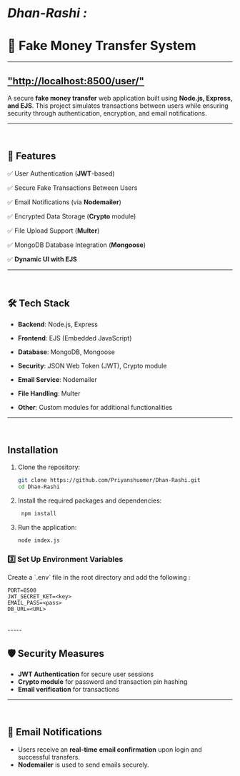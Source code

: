 # *Dhan-Rashi :*    
# **💸 Fake Money Transfer System**  


---


 <a href="http://localhost:8500/user/"><h2>"http://localhost:8500/user/"</h2></a>
A secure **fake money transfer** web application built using **Node.js, Express, and EJS**. This project simulates transactions between users while ensuring security through authentication, encryption, and email notifications.  

---
<br>


## 🚀 **Features**  

✅ User Authentication (**JWT**-based)  

✅ Secure Fake Transactions Between Users  

✅ Email Notifications (via **Nodemailer**)  

✅ Encrypted Data Storage (**Crypto** module)  

✅ File Upload Support (**Multer**)  

✅ MongoDB Database Integration (**Mongoose**)  

✅ **Dynamic UI with EJS**  

---

<br>

## 🛠️ **Tech Stack**  

- **Backend**: Node.js, Express  

- **Frontend**: EJS (Embedded JavaScript)  

- **Database**: MongoDB, Mongoose  

- **Security**: JSON Web Token (JWT), Crypto module  

- **Email Service**: Nodemailer  

- **File Handling**: Multer  

- **Other**: Custom modules for additional functionalities  

---


<br>

## Installation
1. Clone the repository:
   ```bash
   git clone https://github.com/Priyanshuomer/Dhan-Rashi.git
   cd Dhan-Rashi
   ```
2. Install the required packages and dependencies:
   ```bash
    npm install
   ```
3. Run the application:
    ```bash
    node index.js
    ```


### 3️⃣ Set Up Environment Variables

<p>  Create a `.env` file in the root directory and add the following : </p>

```env
PORT=8500
JWT_SECRET_KET=<key>
EMAIL_PASS=<pass>
DB_URL=<URL>
```

<br>
----- 


<br>

🛡️ **Security Measures**
-------------------------

*   **JWT Authentication** for secure user sessions
*   **Crypto module** for password and transaction pin hashing
*   **Email verification** for transactions

----------------



<br>


📧 **Email Notifications**
--------------------------

*   Users receive an <b>real-time</b> **email confirmation** upon login and successful transfers.
*   **Nodemailer** is used to send emails securely.
